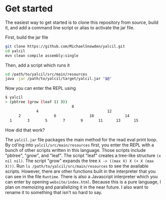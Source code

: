# Get started

The easiest way to get started is to clone this repository from source, build it, and add a command line script or alias to activate the jar file.

First, build the jar file

```bash
git clone https://github.com/MichaelSnowden/yalcil.git
cd yalcil
mvn clean compile assembly:single
```

Then, add a script which runs it

```bash
cd /path/to/yalcil/src/main/resources
java -jar /path/to/yalcil/target/yalcil.jar "$@"
```

Now you can enter the REPL using

```bash
$ yalcil
> (pbtree (grow (leaf 1) 3))
                              8 
              4                               12
      2               6               10              14
  1       3       5       7       9       11      13      15
```

How did that work?

The `yalcil.jar` file packages the main method for the read eval print loop. By cd'ing into `yalcil/src/main/resources` first, you enter
the REPL with a bunch of other scripts written in this language. Those scripts include "pbtree", "grow", and "leaf". The script "leaf" 
creates a tree-like structure `(x nil nil)`. The script "grow" expands the tree `X -> ((max X) X (+ X (max X)))`. Run 
`ls /path/to/yalcil/src/main/resources` to see the available scripts. However, there are other functions built in the interpreter that 
you can see in the file `Runtime`. There is also a Javascript interpreter which you can enter by opening `website/index.html`. Because 
this is a pure language, I plan on memoizing and parallelizing it in the near future. I also want to rename it to something that isn't 
so hard to say.
